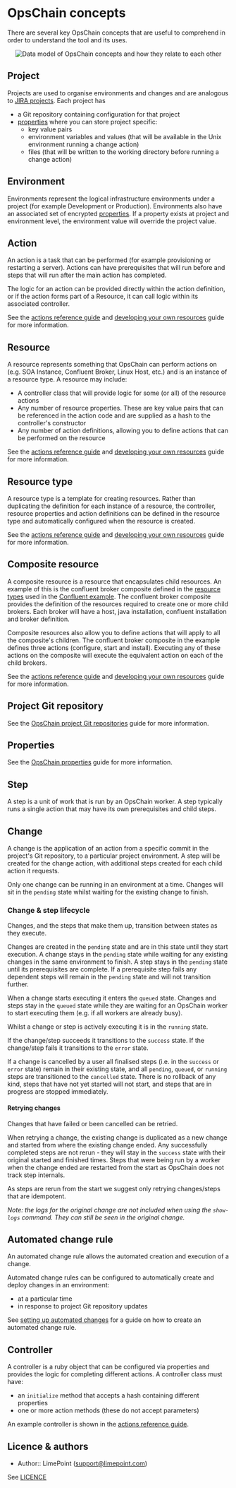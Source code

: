 # OpsChain concepts

There are several key OpsChain concepts that are useful to comprehend in order to understand the tool and its uses.

<p align="center">
  <img alt="Data model of OpsChain concepts and how they relate to each other" src="opschain-concepts.svg">
</p>

## Project

Projects are used to organise environments and changes and are analogous to [JIRA projects](https://support.atlassian.com/jira-software-cloud/docs/what-is-a-jira-software-project/). Each project has

- a Git repository containing configuration for that project
- [properties](properties.md) where you can store project specific:
  - key value pairs
  - environment variables and values (that will be available in the Unix environment running a change action)
  - files (that will be written to the working directory before running a change action)

## Environment

Environments represent the logical infrastructure environments under a project (for example Development or Production). Environments also have an associated set of encrypted [properties](properties.md). If a property exists at project and environment level, the environment value will override the project value.

## Action

An action is a task that can be performed (for example provisioning or restarting a server). Actions can have prerequisites that will run before and steps that will run after the main action has completed.

The logic for an action can be provided directly within the action definition, or if the action forms part of a Resource, it can call logic within its associated controller.

See the [actions reference guide](actions.md#defining-standalone-actions) and [developing your own resources](../developing_resources.md) guide for more information.

## Resource

A resource represents something that OpsChain can perform actions on (e.g. SOA Instance, Confluent Broker, Linux Host, etc.) and is an instance of a resource type. A resource may include:

- A controller class that will provide logic for some (or all) of the resource actions
- Any number of resource properties. These are key value pairs that can be referenced in the action code and are supplied as a hash to the controller's constructor
- Any number of action definitions, allowing you to define actions that can be performed on the resource

See the [actions reference guide](actions.md#defining-resource-types--resources) and [developing your own resources](../developing_resources.md) guide for more information.

## Resource type

A resource type is a template for creating resources. Rather than duplicating the definition for each instance of a resource, the controller, resource properties and action definitions can be defined in the resource type and automatically configured when the resource is created.

See the [actions reference guide](actions.md#defining-resource-types--resources) and [developing your own resources](../developing_resources.md) guide for more information.

## Composite resource

A composite resource is a resource that encapsulates child resources. An example of this is the confluent broker composite defined in the [resource types](https://github.com/LimePoint/opschain-examples-confluent/blob/master/lib/confluent/resource_types.rb) used in the [Confluent example](../examples/running_a_complex_change.md). The confluent broker composite provides the definition of the resources required to create one or more child brokers. Each broker will have a host, java installation, confluent installation and broker definition.

Composite resources also allow you to define actions that will apply to all the composite's children. The confluent broker composite in the example defines three actions (configure, start and install). Executing any of these actions on the composite will execute the equivalent action on each of the child brokers.

See the [actions reference guide](actions.md#defining-composite-resources--resource-types) and [developing your own resources](../developing_resources.md) guide for more information.

## Project Git repository

See the [OpsChain project Git repositories](project_git_repositories.md) guide for more information.

## Properties

See the [OpsChain properties](properties.md) guide for more information.

## Step

A step is a unit of work that is run by an OpsChain worker. A step typically runs a single action that may have its own prerequisites and child steps.

## Change

A change is the application of an action from a specific commit in the project's Git repository, to a particular project environment. A step will be created for the change action, with additional steps created for each child action it requests.

Only one change can be running in an environment at a time. Changes will sit in the `pending` state whilst waiting for the existing change to finish.

### Change & step lifecycle

Changes, and the steps that make them up, transition between states as they execute.

Changes are created in the `pending` state and are in this state until they start execution. A change stays in the `pending` state while waiting for any existing changes in the same environment to finish. A step stays in the `pending` state until its prerequisites are complete. If a prerequisite step fails any dependent steps will remain in the `pending` state and will not transition further.

When a change starts executing it enters the `queued` state. Changes and steps stay in the `queued` state while they are waiting for an OpsChain worker to start executing them (e.g. if all workers are already busy).

Whilst a change or step is actively executing it is in the `running` state.

If the change/step succeeds it transitions to the `success` state. If the change/step fails it transitions to the `error` state.

If a change is cancelled by a user all finalised steps (i.e. in the `success` or `error` state) remain in their existing state, and all `pending`, `queued`, or `running` steps are transitioned to the `cancelled` state. There is no rollback of any kind, steps that have not yet started will not start, and steps that are in progress are stopped immediately.

#### Retrying changes

Changes that have failed or been cancelled can be retried.

When retrying a change, the existing change is duplicated as a new change and started from where the existing change ended. Any successfully completed steps are not rerun - they will stay in the `success` state with their original started and finished times. Steps that were being run by a worker when the change ended are restarted from the start as OpsChain does not track step internals.

As steps are rerun from the start we suggest only retrying changes/steps that are idempotent.

_Note: the logs for the original change are not included when using the `show-logs` command. They can still be seen in the original change._

## Automated change rule

An automated change rule allows the automated creation and execution of a change.

Automated change rules can be configured to automatically create and deploy changes in an environment:

- at a particular time
- in response to project Git repository updates

See [setting up automated changes](../automated_changes.md) for a guide on how to create an automated change rule.

## Controller

A controller is a ruby object that can be configured via properties and provides the logic for completing different actions. A controller class must have:

- an `initialize` method that accepts a hash containing different properties
- one or more action methods (these do not accept parameters)

An example controller is shown in the [actions reference guide](actions.md#controller).

## Licence & authors

- Author:: LimePoint (support@limepoint.com)

See [LICENCE](../../LICENCE)
